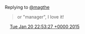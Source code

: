 Replying to [@magthe](https://twitter.com/magthe/status/557480236292780032)

> or "manager", I love it\!

<img src="../../media/tweet.ico" width="12" /> [Tue Jan 20 22:53:27 +0000 2015](https://twitter.com/DromerDenker/status/557672279132618752)